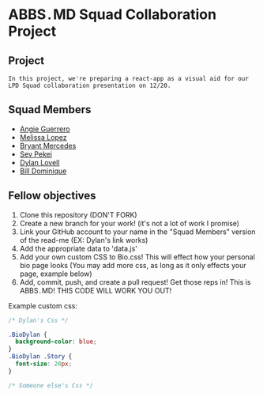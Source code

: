 # ABBS`.`MD Squad Collaboration Project

## Project

    In this project, we're preparing a react-app as a visual aid for our LPD Squad collaboration presentation on 12/20.

## Squad Members

- [Angie Guerrero]()
- [Melissa Lopez]()
- [Bryant Mercedes]()
- [Sev Pekej]()
- [Dylan Lovell](https://github.com/DylanLovell93)
- [Bill Dominique]()

## Fellow objectives

1. Clone this repository (DON'T FORK)
2. Create a new branch for your work! (it's not a lot of work I promise)
3. Link your GitHub account to your name in the "Squad Members" version of the read-me (EX: Dylan's link works)
4. Add the appropriate data to 'data.js'
5. Add your own custom CSS to Bio.css! This will effect how your personal bio page looks (You may add more css, as long as it only effects your page, example below)
6. Add, commit, push, and create a pull request! Get those reps in! This is ABBS`.`MD! THIS CODE WILL WORK YOU OUT!

Example custom css:

```css
/* Dylan's Css */

.BioDylan {
  background-color: blue;
}
.BioDylan .Story {
  font-size: 20px;
}

/* Someone else's Css */
```
